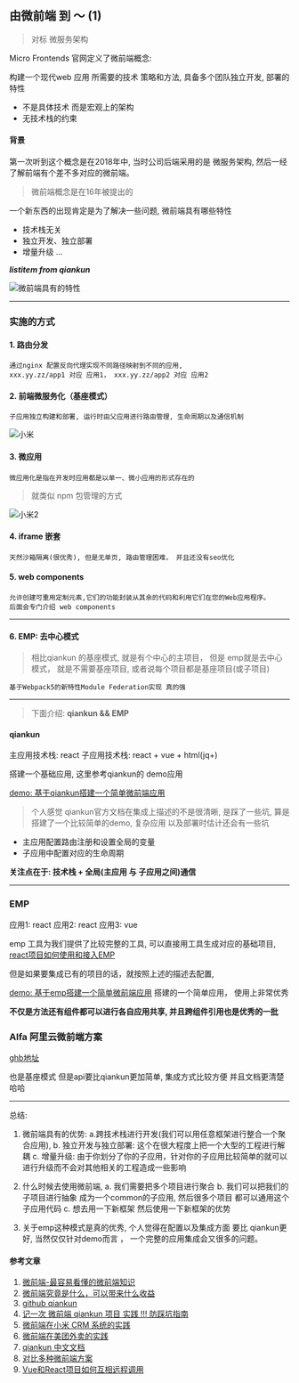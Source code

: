 ## 由微前端 到 ～ (1)

> 对标 微服务架构

Micro Frontends 官网定义了微前端概念:

构建一个现代web 应用 所需要的技术 策略和方法, 具备多个团队独立开发, 部署的特性

- 不是具体技术 而是宏观上的架构
- 无技术栈的约束

#### 背景

第一次听到这个概念是在2018年中, 当时公司后端采用的是 微服务架构, 然后一经了解前端有个差不多对应的微前端。

> 微前端概念是在16年被提出的

一个新东西的出现肯定是为了解决一些问题, 微前端具有哪些特性

- 技术栈无关
- 独立开发、独立部署
- 增量升级
...

***listitem from qiankun***


![微前端具有的特性](https://camo.githubusercontent.com/c5d7a24e76fc7f9caf6e2c48b890fc5a6338c335cc9b9870616e64bb4a70c561/68747470733a2f2f70392d6a75656a696e2e62797465696d672e636f6d2f746f732d636e2d692d6b3375316662706663702f65663530616233313337636634653035613538633533383834666438653130617e74706c762d6b3375316662706663702d77617465726d61726b2e696d616765)


---
### 实施的方式

#### 1. 路由分发

```
通过nginx 配置反向代理实现不同路径映射到不同的应用, 
xxx.yy.zz/app1 对应 应用1， xxx.yy.zz/app2 对应 应用2
```

#### 2. 前端微服务化（基座模式）

```
子应用独立构建和部署, 运行时由父应用进行路由管理, 生命周期以及通信机制
```

![小米](https://xiaomi-info.github.io/2020/04/14/fe-microfrontends-practice/2020-03-30_19-31-27.png)
#### 3. 微应用

```
微应用化是指在开发时应用都是以单一、微小应用的形式存在的
```

> 就类似 npm 包管理的方式

![小米2](https://xiaomi-info.github.io/2020/04/14/fe-microfrontends-practice/2020-03-30_21-01-15.png)
#### 4. iframe 嵌套

```
天然沙箱隔离(很优秀), 但是无单页, 路由管理困难， 并且还没有seo优化
```

#### 5. web components

```
允许创建可重用定制元素,它们的功能封装从其余的代码和利用它们在您的Web应用程序。
后面会专门介绍 web components
```

---
#### 6. EMP: 去中心模式

> 相比qiankun 的基座模式, 就是有个中心的主项目， 但是 emp就是去中心模式， 就是不需要基座项目, 或者说每个项目都是基座项目(或子项目)

```
基于Webpack5的新特性Module Federation实现 真的强
```

---


> 下面介绍: **qiankun && EMP**

#### qiankun

主应用技术栈: react
子应用技术栈: react + vue + html(jq+)

搭建一个基础应用, 这里参考qiankun的 demo应用

[demo: 基于qiankun搭建一个简单微前端应用](https://gitee.com/onionrunning/micro)

> 个人感觉 qiankun官方文档在集成上描述的不是很清晰, 是踩了一些坑, 算是搭建了一个比较简单的demo, 复杂应用 以及部署时估计还会有一些坑

- 主应用配置路由注册和设置全局的变量
- 子应用中配置对应的生命周期

**关注点在于: 技术栈 + 全局(主应用 与 子应用之间)通信**

---

### EMP

应用1: react 
应用2: react
应用3: vue

emp 工具为我们提供了比较完整的工具, 可以直接用工具生成对应的基础项目, [react项目如何使用和接入EMP](https://github.com/efoxTeam/emp/wiki/%E3%80%8Areact%E9%A1%B9%E7%9B%AE%E5%A6%82%E4%BD%95%E4%BD%BF%E7%94%A8%E5%92%8C%E6%8E%A5%E5%85%A5EMP%E3%80%8B)
 
但是如果要集成已有的项目的话，就按照上述的描述去配置, 

[demo: 基于emp搭建一个简单微前端应用](https://gitee.com/onionrunning/emp-demo) 搭建的一个简单应用， 使用上非常优秀

**不仅是方法还有组件都可以进行各自应用共享, 并且跨组件引用也是优秀的一批**

### Alfa 阿里云微前端方案

[ghb地址](https://github.com/aliyun/alibabacloud-alfa)

也是基座模式 但是api要比qiankun更加简单, 集成方式比较方便 并且文档更清楚 哈哈

---

总结:

1. 微前端具有的优势: a.跨技术栈进行开发(我们可以用任意框架进行整合一个聚合应用), b. 独立开发与独立部署: 这个在很大程度上把一个大型的工程进行解耦  c. 增量升级: 由于你划分了你的子应用，针对你的子应用比较简单的就可以进行升级而不会对其他相关的工程造成一些影响

2. 什么时候去使用微前端, a. 我们需要把多个项目进行聚合 b. 我们可以把我们的子项目进行抽象 成为一个common的子应用, 然后很多个项目 都可以通用这个子应用代码  c. 想去用一下新框架 然后使用一下新框架的优势

3. 关于emp这种模式是真的优秀, 个人觉得在配置以及集成方面 要比 qiankun更好, 当然仅仅针对demo而言 ， 一个完整的应用集成会又很多的问题。
#### 参考文章

1. [微前端-最容易看懂的微前端知识](https://juejin.im/post/6844904162509979662)
2. [微前端究竟是什么，可以带来什么收益](https://juejin.im/post/6893307922902679560)
3. [github qiankun](https://github.com/umijs/qiankun)
4. [记一次 微前端 qiankun 项目 实践 !!! 防踩坑指南](https://juejin.im/post/6844904142880800775)
5. [微前端在小米 CRM 系统的实践](https://xiaomi-info.github.io/2020/04/14/fe-microfrontends-practice/)
6. [微前端在美团外卖的实践](https://tech.meituan.com/2020/02/27/meituan-waimai-micro-frontends-practice.html)
7. [qiankun 中文文档](https://qiankun.umijs.org/zh/guide/getting-started)
8. [对比多种微前端方案](https://github.com/efoxTeam/emp/wiki/%E3%80%8A%E5%AF%B9%E6%AF%94%E5%A4%9A%E7%A7%8D%E5%BE%AE%E5%89%8D%E7%AB%AF%E6%96%B9%E6%A1%88%E3%80%8B)
9. [Vue和React项目如何互相远程调用](https://github.com/efoxTeam/emp/wiki/%E3%80%8AVue%E5%92%8CReact%E9%A1%B9%E7%9B%AE%E5%A6%82%E4%BD%95%E4%BA%92%E7%9B%B8%E8%BF%9C%E7%A8%8B%E8%B0%83%E7%94%A8%E3%80%8B)